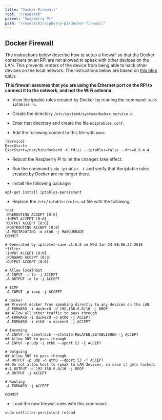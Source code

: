 ```yaml
---
title: "Docker Firewall"
root: "/research"
parent: "Raspberry Pi"
path: "/research/raspberry-pi/docker-firewall"
---
```


## Docker Firewall
The instructions below describe how to setup a firewall so that the Docker containers
on an RPi are not allowed to speak with other devices on the LAN. This prevents
renters of the device from being able to hack other devices on the local network.
The instructions below are based on
[this blog entry](https://blog.daknob.net/debian-firewall-docker/).

**This firewall assumes that you are using the Ethernet port on the RPi to connect
it to the network, and not the WiFi antenna.**

* View the iptable rules created by Docker by running the command:
`sudo iptables -L`

* Create the directory `/etc/systemd/system/docker.service.d`.

* Enter that directory and create the file `noiptables.conf`.

* Add the following content to this file with `nano`:

```
[Service]
ExecStart=
ExecStart=/usr/bin/dockerd -H fd:// --iptables=false --dns=8.8.4.4
```

* Reboot the Raspberry Pi to let the changes take effect.

* Run the command `sudo iptables -L` and verify that the iptable rules created
by Docker are no longer there.

* Install the following package:

`apt-get install iptables-persistent`

* Replace the `/etc/iptables/rules.v4` file with the following:

```
*nat
:PREROUTING ACCEPT [0:0]
:INPUT ACCEPT [0:0]
:OUTPUT ACCEPT [0:0]
:POSTROUTING ACCEPT [0:0]
-A POSTROUTING -o eth0 -j MASQUERADE
COMMIT

# Generated by iptables-save v1.6.0 on Wed Jan 24 08:06:27 2018
*filter
:INPUT ACCEPT [0:0]
:FORWARD ACCEPT [0:0]
:OUTPUT ACCEPT [0:0]

# Allow localhost
-A INPUT -i lo -j ACCEPT
-A OUTPUT -o lo -j ACCEPT

# ICMP
-A INPUT -p icmp -j ACCEPT

# Docker
## Prevent docker from speaking directly to any devices on the LAN
-A FORWARD -i docker0 -d 192.168.0.0/16 -j DROP
## Allow all other traffic to pass through
-A FORWARD -i docker0 -o eth0 -j ACCEPT
-A FORWARD -i eth0 -o docker0 -j ACCEPT

# Incoming
-A INPUT -m conntrack --ctstate RELATED,ESTABLISHED -j ACCEPT
## Allow DNS to pass through
-A INPUT -p udp -i eth0 --sport 53 -j ACCEPT

# Outgoing
## Allow DNS to pass through
-A OUTPUT -p udp -o eth0 --dport 53 -j ACCEPT
## Do not allow host to speak to LAN devices, in case it gets hacked.
#-A OUTPUT -d 192.168.0.0/16 -j DROP
-A OUTPUT -j ACCEPT

# Routing
-A FORWARD -j ACCEPT

COMMIT
```

* Load the new firewall rules with this command:

`sudo netfilter-persistent reload`
